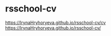 # rsschool-cv
https://IrynaHryhoryeva.github.io/rsschool-cv/cv
https://IrynaHryhoryeva.github.io/rsschool-cv/